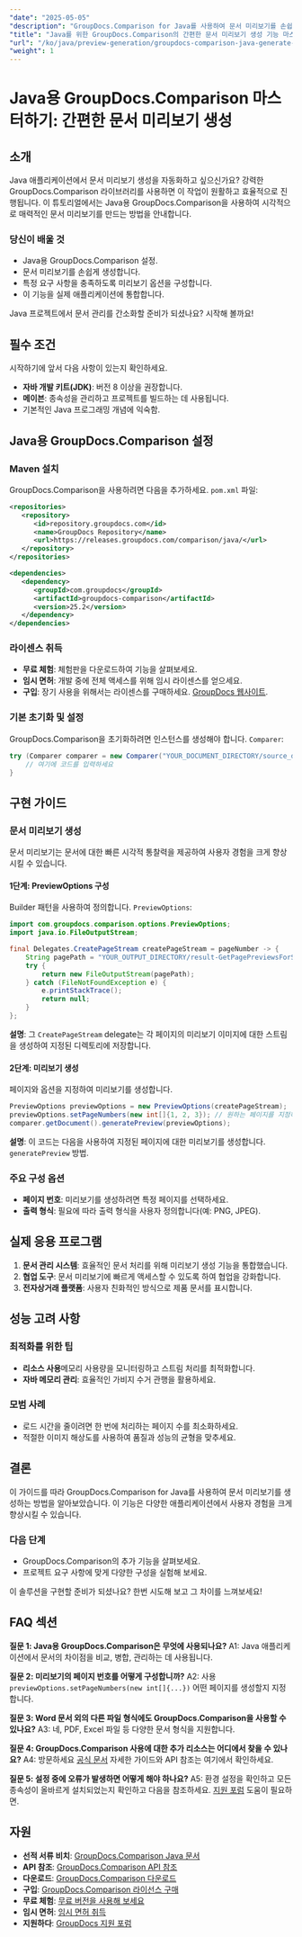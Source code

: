 ```yaml
---
"date": "2025-05-05"
"description": "GroupDocs.Comparison for Java를 사용하여 문서 미리보기를 손쉽게 생성하는 방법을 알아보세요. 애플리케이션의 사용자 경험을 향상시켜 보세요."
"title": "Java를 위한 GroupDocs.Comparison의 간편한 문서 미리보기 생성 기능 마스터하기"
"url": "/ko/java/preview-generation/groupdocs-comparison-java-generate-previews/"
"weight": 1
---
```


# Java용 GroupDocs.Comparison 마스터하기: 간편한 문서 미리보기 생성

## 소개

Java 애플리케이션에서 문서 미리보기 생성을 자동화하고 싶으신가요? 강력한 GroupDocs.Comparison 라이브러리를 사용하면 이 작업이 원활하고 효율적으로 진행됩니다. 이 튜토리얼에서는 Java용 GroupDocs.Comparison을 사용하여 시각적으로 매력적인 문서 미리보기를 만드는 방법을 안내합니다.

### 당신이 배울 것
- Java용 GroupDocs.Comparison 설정.
- 문서 미리보기를 손쉽게 생성합니다.
- 특정 요구 사항을 충족하도록 미리보기 옵션을 구성합니다.
- 이 기능을 실제 애플리케이션에 통합합니다.

Java 프로젝트에서 문서 관리를 간소화할 준비가 되셨나요? 시작해 볼까요!

## 필수 조건

시작하기에 앞서 다음 사항이 있는지 확인하세요.

- **자바 개발 키트(JDK)**: 버전 8 이상을 권장합니다.
- **메이븐**: 종속성을 관리하고 프로젝트를 빌드하는 데 사용됩니다.
- 기본적인 Java 프로그래밍 개념에 익숙함.

## Java용 GroupDocs.Comparison 설정

### Maven 설치

GroupDocs.Comparison을 사용하려면 다음을 추가하세요. `pom.xml` 파일:

```xml
<repositories>
   <repository>
      <id>repository.groupdocs.com</id>
      <name>GroupDocs Repository</name>
      <url>https://releases.groupdocs.com/comparison/java/</url>
   </repository>
</repositories>

<dependencies>
   <dependency>
      <groupId>com.groupdocs</groupId>
      <artifactId>groupdocs-comparison</artifactId>
      <version>25.2</version>
   </dependency>
</dependencies>
```

### 라이센스 취득

- **무료 체험**: 체험판을 다운로드하여 기능을 살펴보세요.
- **임시 면허**: 개발 중에 전체 액세스를 위해 임시 라이센스를 얻으세요.
- **구입**: 장기 사용을 위해서는 라이센스를 구매하세요. [GroupDocs 웹사이트](https://purchase.groupdocs.com/buy).

### 기본 초기화 및 설정

GroupDocs.Comparison을 초기화하려면 인스턴스를 생성해야 합니다. `Comparer`:

```java
try (Comparer comparer = new Comparer("YOUR_DOCUMENT_DIRECTORY/source_document.docx")) {
    // 여기에 코드를 입력하세요
}
```

## 구현 가이드

### 문서 미리보기 생성

문서 미리보기는 문서에 대한 빠른 시각적 통찰력을 제공하여 사용자 경험을 크게 향상시킬 수 있습니다.

#### 1단계: PreviewOptions 구성

Builder 패턴을 사용하여 정의합니다. `PreviewOptions`:

```java
import com.groupdocs.comparison.options.PreviewOptions;
import java.io.FileOutputStream;

final Delegates.CreatePageStream createPageStream = pageNumber -> {
    String pagePath = "YOUR_OUTPUT_DIRECTORY/result-GetPagePreviewsForSourceDocument_" + pageNumber + ".png";
    try {
        return new FileOutputStream(pagePath);
    } catch (FileNotFoundException e) {
        e.printStackTrace();
        return null;
    }
};
```

**설명**: 그 `CreatePageStream` delegate는 각 페이지의 미리보기 이미지에 대한 스트림을 생성하여 지정된 디렉토리에 저장합니다.

#### 2단계: 미리보기 생성

페이지와 옵션을 지정하여 미리보기를 생성합니다.

```java
PreviewOptions previewOptions = new PreviewOptions(createPageStream);
previewOptions.setPageNumbers(new int[]{1, 2, 3}); // 원하는 페이지를 지정하세요
comparer.getDocument().generatePreview(previewOptions);
```

**설명**: 이 코드는 다음을 사용하여 지정된 페이지에 대한 미리보기를 생성합니다. `generatePreview` 방법.

### 주요 구성 옵션

- **페이지 번호**: 미리보기를 생성하려면 특정 페이지를 선택하세요.
- **출력 형식**: 필요에 따라 출력 형식을 사용자 정의합니다(예: PNG, JPEG).

## 실제 응용 프로그램

1. **문서 관리 시스템**: 효율적인 문서 처리를 위해 미리보기 생성 기능을 통합했습니다.
2. **협업 도구**: 문서 미리보기에 빠르게 액세스할 수 있도록 하여 협업을 강화합니다.
3. **전자상거래 플랫폼**: 사용자 친화적인 방식으로 제품 문서를 표시합니다.

## 성능 고려 사항

### 최적화를 위한 팁
- **리소스 사용**메모리 사용량을 모니터링하고 스트림 처리를 최적화합니다.
- **자바 메모리 관리**: 효율적인 가비지 수거 관행을 활용하세요.

### 모범 사례
- 로드 시간을 줄이려면 한 번에 처리하는 페이지 수를 최소화하세요.
- 적절한 이미지 해상도를 사용하여 품질과 성능의 균형을 맞추세요.

## 결론

이 가이드를 따라 GroupDocs.Comparison for Java를 사용하여 문서 미리보기를 생성하는 방법을 알아보았습니다. 이 기능은 다양한 애플리케이션에서 사용자 경험을 크게 향상시킬 수 있습니다. 

### 다음 단계
- GroupDocs.Comparison의 추가 기능을 살펴보세요.
- 프로젝트 요구 사항에 맞게 다양한 구성을 실험해 보세요.

이 솔루션을 구현할 준비가 되셨나요? 한번 시도해 보고 그 차이를 느껴보세요!

## FAQ 섹션

**질문 1: Java용 GroupDocs.Comparison은 무엇에 사용되나요?**
A1: Java 애플리케이션에서 문서의 차이점을 비교, 병합, 관리하는 데 사용됩니다.

**질문 2: 미리보기의 페이지 번호를 어떻게 구성합니까?**
A2: 사용 `previewOptions.setPageNumbers(new int[]{...})` 어떤 페이지를 생성할지 지정합니다.

**질문 3: Word 문서 외의 다른 파일 형식에도 GroupDocs.Comparison을 사용할 수 있나요?**
A3: 네, PDF, Excel 파일 등 다양한 문서 형식을 지원합니다.

**질문 4: GroupDocs.Comparison 사용에 대한 추가 리소스는 어디에서 찾을 수 있나요?**
A4: 방문하세요 [공식 문서](https://docs.groupdocs.com/comparison/java/) 자세한 가이드와 API 참조는 여기에서 확인하세요.

**질문 5: 설정 중에 오류가 발생하면 어떻게 해야 하나요?**
A5: 환경 설정을 확인하고 모든 종속성이 올바르게 설치되었는지 확인하고 다음을 참조하세요. [지원 포럼](https://forum.groupdocs.com/c/comparison) 도움이 필요하면.

## 자원

- **선적 서류 비치**: [GroupDocs.Comparison Java 문서](https://docs.groupdocs.com/comparison/java/)
- **API 참조**: [GroupDocs.Comparison API 참조](https://reference.groupdocs.com/comparison/java/)
- **다운로드**: [GroupDocs.Comparison 다운로드](https://releases.groupdocs.com/comparison/java/)
- **구입**: [GroupDocs.Comparison 라이선스 구매](https://purchase.groupdocs.com/buy)
- **무료 체험**: [무료 버전을 사용해 보세요](https://releases.groupdocs.com/comparison/java/)
- **임시 면허**: [임시 면허 취득](https://purchase.groupdocs.com/temporary-license/)
- **지원하다**: [GroupDocs 지원 포럼](https://forum.groupdocs.com/c/comparison)